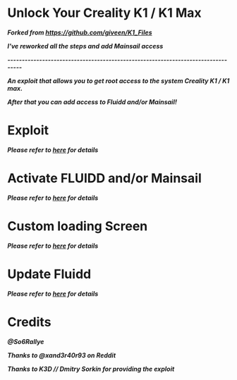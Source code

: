 # Unlock Your Creality K1 / K1 Max

***Forked from https://github.com/giveen/K1_Files***

***I've reworked all the steps and add Mainsail access***

***---------------------------------------------------------------------------------***

***An exploit that allows you to get root access to the system Creality K1 / K1 max.***

***After that you can add access to Fluidd and/or Mainsail!***

# Exploit

***Please refer to [here](https://github.com/So6Rallye/K1_Files/tree/main/exploit) for details***

# Activate FLUIDD and/or Mainsail

***Please refer to [here](https://github.com/So6Rallye/K1_Files/blob/main/exploit/Enable_FLUIDD%20and%20MAINSAIL) for details***

# Custom loading Screen

***Please refer to [here](https://github.com/So6Rallye/K1_Files/blob/main/exploit/Custom%20loading%20screen) for details***

# Update Fluidd

***Please refer to [here](https://github.com/So6Rallye/K1_Files/blob/main/exploit/UPDATE%20FLUIDD) for details***

# Credits

***@So6Rallye***

***Thanks to @xand3r40r93 on Reddit***

***Thanks to K3D // Dmitry Sorkin for providing the exploit***

